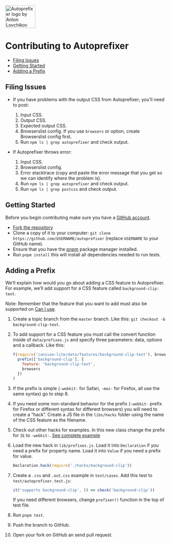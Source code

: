 <img width="94" height="71" src="../logo.svg" title="Autoprefixer logo by Anton Lovchikov">

# Contributing to Autoprefixer

* [Filing Issues](#filing-issues)
* [Getting Started](#getting-started)
* [Adding a Prefix](#adding-a-prefix)


## Filing Issues

- If you have problems with the output CSS from Autoprefixer;
you’ll need to post:

  1. Input CSS.
  2. Output CSS.
  3. Expected output CSS.
  4. Browserslist config. If you use `browsers` or option,
     create Browserslist config first.
  5. Run `npm ls | grep autoprefixer` and check output.

- If Autoprefixer throws error:

  1. Input CSS.
  2. Browserslist config.
  3. Error stacktrace (copy and paste the error message that you get
     so we can identify where the problem is).
  4. Run `npm ls | grep autoprefixer` and check output.
  5. Run `npm ls | grep postcss` and check output.


## Getting Started

Before you begin contributing make sure you have a [GitHub account].

* [Fork the repository](https://github.com/postcss/autoprefixer)
* Clone a copy of it to your computer:
  `git clone https://github.com/USERNAME/autoprefixer` (replace `USERNAME`
  to your GitHub name).
* Ensure that you have the [pnpm](https://pnpm.io/) package manager
  installed.
* Run `pnpm install` this will install all dependencies needed to run tests.

[GitHub account]: https://github.com/signup/free


## Adding a Prefix

We’ll explain how would you go about adding a CSS feature to Autoprefixer.
For example, we’ll add support for a CSS feature called `background-clip: text`.

Note: Remember that the feature that you want to add must also be supported
on [Can I use](https://caniuse.com/).

1. Create a topic branch from the `master` branch.
   Like this: `git checkout -b background-clip-text`.

2. To add support for a CSS feature you must call the convert function inside
   of `data/prefixes.js` and specify three parameters: data, options
   and a callback. Like this:

   ```js
   f(require('caniuse-lite/data/features/background-clip-text'), browsers =>
     prefix(['background-clip'], {
       feature: 'background-clip-text',
       browsers
     })
   )
   ```

3. If the prefix is simple (`-webkit-` for Safari, `-moz-` for Firefox,
  all use the same syntax) go to step 8.

4. If you need some non-standard behavior for the prefix (`-webkit-` prefix
   for Firefox or different syntax for different browsers) you will need
   to create a “hack”. Create a JS file in the `libs/hacks` folder using
   the name of the CSS feature as the filename.

5. Check out other hacks for examples. In this new class change the prefix
   for `IE` to `-webkit-`. [See complete example](https://github.com/postcss/Autoprefixer/blob/73c7b6ab090a9a9a03869b3099096af00be7eb7d/lib/hacks/background-clip.js)

6. Load the new hack in `lib/prefixes.js`. Load it into `Declaration`
   if you need a prefix for property name. Load it into `Value` if you need
   a prefix for value.

   ```js
   Declaration.hack(require('./hacks/background-clip'))
   ```

7. Create a `.css` and `.out.css` example in `test/cases`. Add this test to
   `test/autoprefixer.test.js`:

   ```js
   it('supports background-clip', () => check('background-clip'))
   ```

   If you need different browsers, change `prefixer()` function in the top
   of test file.

8. Run `pnpm test`.
9. Push the branch to GitHub.
10. Open your fork on GitHub an send pull request.
